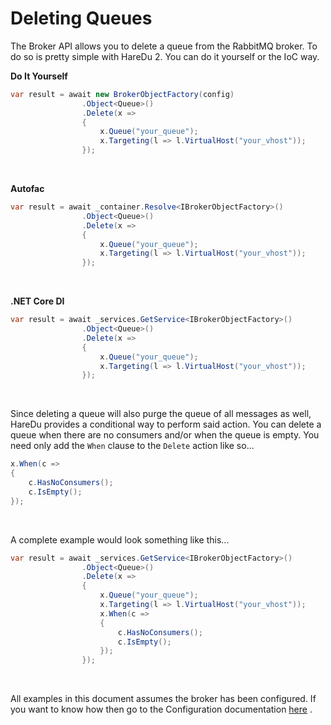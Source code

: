 # Deleting Queues

The Broker API allows you to delete a queue from the RabbitMQ broker. To do so is pretty simple with HareDu 2. You can do it yourself or the IoC way.

**Do It Yourself**

```csharp
var result = await new BrokerObjectFactory(config)
                .Object<Queue>()
                .Delete(x =>
                {
                    x.Queue("your_queue");
                    x.Targeting(l => l.VirtualHost("your_vhost"));
                });
```
<br>

**Autofac**

```csharp
var result = await _container.Resolve<IBrokerObjectFactory>()
                .Object<Queue>()
                .Delete(x =>
                {
                    x.Queue("your_queue");
                    x.Targeting(l => l.VirtualHost("your_vhost"));
                });
```
<br>

**.NET Core DI**

```csharp
var result = await _services.GetService<IBrokerObjectFactory>()
                .Object<Queue>()
                .Delete(x =>
                {
                    x.Queue("your_queue");
                    x.Targeting(l => l.VirtualHost("your_vhost"));
                });
```
<br>

Since deleting a queue will also purge the queue of all messages as well, HareDu provides a conditional way to perform said action. You can delete a queue when there are no consumers and/or when the queue is empty. You need only add the ```When``` clause to the ```Delete``` action like so...

```csharp
x.When(c =>
{
    c.HasNoConsumers();
    c.IsEmpty();
});
```
<br>

A complete example would look something like this...

```csharp
var result = await _services.GetService<IBrokerObjectFactory>()
                .Object<Queue>()
                .Delete(x =>
                {
                    x.Queue("your_queue");
                    x.Targeting(l => l.VirtualHost("your_vhost"));
                    x.When(c =>
                    {
                        c.HasNoConsumers();
                        c.IsEmpty();
                    });
                });
```
<br>

All examples in this document assumes the broker has been configured. If you want to know how then go to the Configuration documentation [here](https://github.com/ahives/HareDu2/blob/master/docs/configuration.md) .

